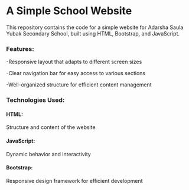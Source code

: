 <h1> A Simple School Website </h1>
This repository contains the code for a simple website for Adarsha Saula Yubak Secondary School, built using HTML, Bootstrap, and JavaScript.

<h3>Features: </h3>

-Responsive layout that adapts to different screen sizes

-Clear navigation bar for easy access to various sections

-Well-organized structure for efficient content management

<h3>Technologies Used:</h3>

<h4>HTML:</h4> Structure and content of the website
<h4>JavaScript:</h4> Dynamic behavior and interactivity
<h4>Bootstrap:</h4> Responsive design framework for efficient development
